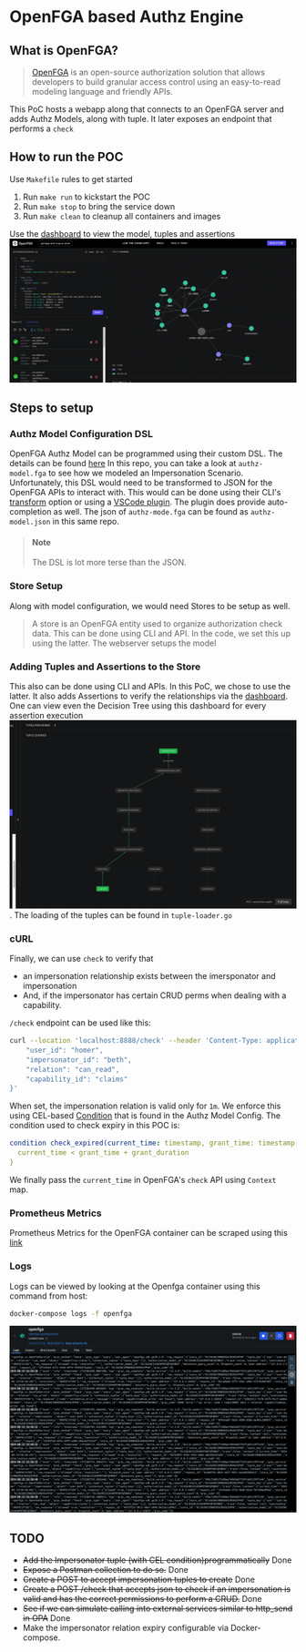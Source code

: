 # OpenFGA based Authz Engine
## What is OpenFGA?
> [OpenFGA](https://openfga.dev/) is an open-source authorization solution that allows developers to build granular access control using an easy-to-read modeling language and friendly APIs.

This PoC hosts a webapp along that connects to an OpenFGA server and adds Authz Models, along with tuple.
It later exposes an endpoint that performs a `check` 

## How to run the POC
Use `Makefile` rules to get started
1. Run `make run` to kickstart the POC
2. Run `make stop` to bring the service down
3. Run `make clean` to cleanup all containers and images

Use the [dashboard](http://localhost:3000/playground) to view the model, tuples and assertions
![image](dashboard.png)

## Steps to setup
### Authz Model Configuration DSL
OpenFGA Authz Model can be programmed using their custom DSL.
The details can be found [here](https://openfga.dev/docs/configuration-language)
In this repo, you can take a look at `authz-model.fga` to see how we modeled an Impersonation Scenario.
Unfortunately, this DSL would need to be transformed to JSON for the OpenFGA APIs to interact with.
This would can be done using their CLI's [transform](https://github.com/openfga/cli?tab=readme-ov-file#transform-an-authorization-model) option
or using a [VSCode plugin](https://marketplace.visualstudio.com/items?itemName=openfga.openfga-vscode). The plugin does provide auto-completion as well.
The json of `authz-mode.fga` can be found as `authz-model.json` in this same repo.

> #### Note
> The DSL is lot more terse than the JSON.

### Store Setup
Along with model configuration, we would need Stores to be setup as well.
> A store is an OpenFGA entity used to organize authorization check data.
This can be done using CLI and API. In the code, we set this up using the latter.
The webserver setups the model

### Adding Tuples and Assertions to the Store
This also can be done using CLI and APIs. In this PoC, we chose to use the latter. It also adds Assertions to verify the relationships via the [dashboard](http://localhost:3000/playground).
One can view even the Decision Tree using this dashboard for every assertion execution ![image](decision-tree.png). The loading of the tuples can be found in `tuple-loader.go`

### cURL
Finally, we can use `check` to verify that
- an impersonation relationship exists between the imersponator and impersonation
- And, if the impersonator has certain CRUD perms when dealing with a capability.

`/check` endpoint can be used like this:
```bash
curl --location 'localhost:8888/check' --header 'Content-Type: application/json' --data '{
    "user_id": "homer",
    "impersonator_id": "beth",
    "relation": "can_read",
    "capability_id": "claims"
}'
```

When set, the impersonation relation is valid only for `1m`.
We enforce this using CEL-based [Condition](https://openfga.dev/docs/modeling/conditions) that is found in the Authz Model Config.
The condition used to check expiry in this POC is:
```yaml
condition check_expired(current_time: timestamp, grant_time: timestamp, grant_duration: duration) {
  current_time < grant_time + grant_duration
}
```
We finally pass the `current_time` in OpenFGA's `check` API using `Context` map.

### Prometheus Metrics
Prometheus Metrics for the OpenFGA container can be scraped using this [link](http://localhost:2112/metrics)

### Logs
Logs can be viewed by looking at the Openfga container using this command from host:

```bash
docker-compose logs -f openfga 
```

![image](./logs.png)



## TODO
- ~~Add the Impersonator tuple (with CEL condition)programmatically~~ Done
- ~~Expose a Postman collection to do so.~~ Done
- ~~Create a POST to accept impersonation tuples to create~~ Done
- ~~Create a POST /check that accepts json to check if an impersonation is valid and has the correct permissions to perform a CRUD.~~ Done
- ~~See if we can simulate calling into external services similar to http_send in OPA~~ Done
- Make the impersonator relation expiry configurable via Docker-compose.